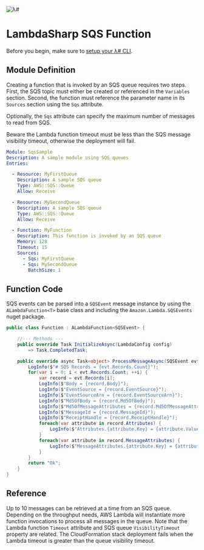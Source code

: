 ![λ#](../../Docs/LambdaSharp_v2_small.png)

# LambdaSharp SQS Function

Before you begin, make sure to [setup your λ# CLI](../../Docs/).

## Module Definition

Creating a function that is invoked by an SQS queue requires two steps. First, the SQS topic must either be created or referenced in the `Variables` section. Second, the function must reference the parameter name in its `Sources` section using the `Sqs` attribute.

Optionally, the `Sqs` attribute can specify the maximum number of messages to read from SQS.

Beware the Lambda function timeout must be less than the SQS message visibility timeout, otherwise the deployment will fail.

```yaml
Module: SqsSample
Description: A sample module using SQS queues
Entries:

  - Resource: MyFirstQueue
    Description: A sample SQS queue
    Type: AWS::SQS::Queue
    Allow: Receive

  - Resource: MySecondQueue
    Description: A sample SQS queue
    Type: AWS::SQS::Queue
    Allow: Receive

  - Function: MyFunction
    Description: This function is invoked by an SQS queue
    Memory: 128
    Timeout: 15
    Sources:
      - Sqs: MyFirstQueue
      - Sqs: MySecondQueue
        BatchSize: 1
```

## Function Code

SQS events can be parsed into a `SQSEvent` message instance by using the `ALambdaFunction<T>` base class and including the `Amazon.Lambda.SQSEvents` nuget package.

```csharp
public class Function : ALambdaFunction<SQSEvent> {

    //--- Methods ---
    public override Task InitializeAsync(LambdaConfig config)
        => Task.CompletedTask;

    public override async Task<object> ProcessMessageAsync(SQSEvent evt, ILambdaContext context) {
        LogInfo($"# SQS Records = {evt.Records.Count}");
        for(var i = 0; i < evt.Records.Count; ++i) {
            var record = evt.Records[i];
            LogInfo($"Body = {record.Body}");
            LogInfo($"EventSource = {record.EventSource}");
            LogInfo($"EventSourceArn = {record.EventSourceArn}");
            LogInfo($"Md5OfBody = {record.Md5OfBody}");
            LogInfo($"Md5OfMessageAttributes = {record.Md5OfMessageAttributes}");
            LogInfo($"MessageId = {record.MessageId}");
            LogInfo($"ReceiptHandle = {record.ReceiptHandle}");
            foreach(var attribute in record.Attributes) {
                LogInfo($"Attributes.{attribute.Key} = {attribute.Value}");
            }
            foreach(var attribute in record.MessageAttributes) {
                LogInfo($"MessageAttributes.{attribute.Key} = {attribute.Value}");
            }
        }
        return "Ok";
    }
}
```

## Reference

Up to 10 messages can be retrieved at a time from an SQS queue. Depending on the throughput needs, AWS Lambda will instantiate more function invocations to process all messages in the queue. Note that the Lambda function `Timeout` attribute and SQS queue `VisibilityTimeout` property are related. The CloudFormation stack deployment fails when the Lambda timeout is greater than the queue visibility timeout.